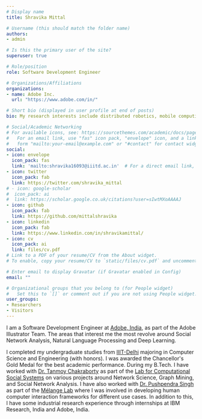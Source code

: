 ```yaml
---
# Display name
title: Shravika Mittal

# Username (this should match the folder name)
authors:
- admin

# Is this the primary user of the site?
superuser: true

# Role/position
role: Software Development Engineer

# Organizations/Affiliations
organizations:
- name: Adobe Inc.
  url: "https://www.adobe.com/in/"

# Short bio (displayed in user profile at end of posts)
bio: My research interests include distributed robotics, mobile computing and programmable matter.

# Social/Academic Networking
# For available icons, see: https://sourcethemes.com/academic/docs/page-builder/#icons
#   For an email link, use "fas" icon pack, "envelope" icon, and a link in the
#   form "mailto:your-email@example.com" or "#contact" for contact widget.
social:
- icon: envelope
  icon_pack: fas
  link: 'mailto:shravika16093@iiitd.ac.in'  # For a direct email link, use "mailto:test@example.org".
- icon: twitter
  icon_pack: fab
  link: https://twitter.com/shravika_mittal
# - icon: google-scholar
#  icon_pack: ai
#  link: https://scholar.google.co.uk/citations?user=sIwtMXoAAAAJ
- icon: github
  icon_pack: fab
  link: https://github.com/mittalshravika
- icon: linkedin
  icon_pack: fab
  link: https://www.linkedin.com/in/shravikamittal/
- icon: cv
  icon_pack: ai
  link: files/cv.pdf
# Link to a PDF of your resume/CV from the About widget.
# To enable, copy your resume/CV to `static/files/cv.pdf` and uncomment the lines below.

# Enter email to display Gravatar (if Gravatar enabled in Config)
email: ""

# Organizational groups that you belong to (for People widget)
#   Set this to `[]` or comment out if you are not using People widget.
user_groups:
- Researchers
- Visitors
---
```


I am a Software Development Engineer at [Adobe, India](https://www.adobe.com/in/), as part of the Adobe Illustrator Team. The areas that interest me the most revolve around Social Network Analysis, Natural Language Processing and Deep Learning.

I completed my undergraduate studies from [IIIT-Delhi](https://www.iiitd.ac.in/) majoring in Computer Science and Engineering (with honors). I was awarded the Chancellor's Gold Medal for the best academic performance. During my B.Tech. I have worked with [Dr. Tanmoy Chakraborty](https://www.iiitd.ac.in/tanmoy) as part of the [Lab for Computational Social Systems](http://lcs2.iiitd.edu.in/) on various projects around Network Science, Graph Mining, and Social Network Analysis. I have also worked with [Dr. Pushpendra Singh](https://pushpendrasingh.org/) as part of the [Mélange Lab](https://melangeresearch.com/) where I was involved in developing human computer interaction frameworks for different use cases. In addition to this, I have some industrial research experience through internships at IBM Research, India and Adobe, India. 
